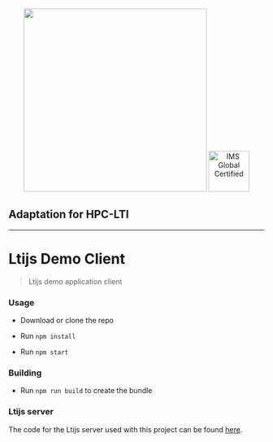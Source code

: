 <div align="center">
	<br>
	<br>
	<a href="https://cvmcosta.github.io/ltijs"><img width="360" src="https://raw.githubusercontent.com/Cvmcosta/ltijs/master/docs/logo-300.svg"></img></a>
  <a href="https://site.imsglobal.org/certifications/coursekey/ltijs"​ target='_blank'><img width="80" src="https://www.imsglobal.org/sites/default/files/IMSconformancelogoREG.png" alt="IMS Global Certified" border="0"></img></a>
</div>

## Adaptation for HPC-LTI

<hr>

# Ltijs Demo Client 

> Ltijs demo application client

### Usage

- Download or clone the repo

- Run `npm install`

- Run `npm start` 

### Building

- Run `npm run build` to create the bundle

### Ltijs server

The code for the Ltijs server used with this project can be found [here](https://github.com/Cvmcosta/ltijs-demo-server).
